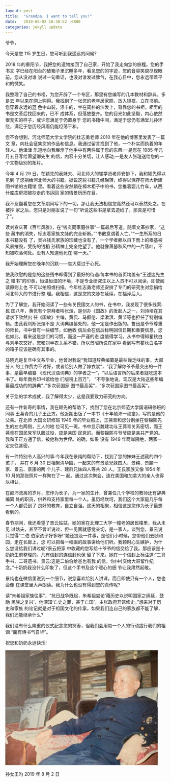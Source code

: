 ```yaml
---
layout: post
title:  "Grandpa, I want to tell you!"
date:   2019-08-02 18:30:52 -0800
categories: jekyll update
---
```

爷爷，

今天是您 115 岁生日，您可听到我遥远的问候?

2018 年的重阳节，我把您的遗物接回了自己家，开始了我走向您的旅程。您的手书文
字已经在阳台的破箱子里沉睡多年，看见您的的字迹，您的音容笑貌尽现眼前。您从没对谁 说过一句重话，也没对谁发过脾气，在我心目中，您永远带着平和的微笑。

我整理了自己的书柜，为您开辟了一个专区，那里有您编写的几本教材和辞典，多是去 年以来在网上购得。我找到了一张您的老年居家照，放入镜框，立在书前。您穿着永远的蓝 色中山装，涤卡的，坐在简朴的沙发上，背靠您的书柜。柜里的书是文革后找回来的，已不 成体系，但落放整齐。您的目光如此坚毅，内心依然很充实的样子，或许您满足于仍置身于 您的书籍中间，满足于您仍有满堂儿孙环绕，满足于您历经风雨仍能坦荡平和。

您不会想到，河北师范大学文学院的杜志勇老师 2010 年在他的博客里发表了一篇文 章，向社会征集您的作品和信息。我通过留言找到了他，一个朴实而执着的年轻人。他津津 乐道地向我展示了他手中有两件属于您的东西:一是您在 1985 年元月五日写给萧望卿先生 的信，内容十分关切，让人感动;一是友人张瑄送给您的一个文物级别的拓片。

今年 4 月 29 日，在颖先的表妹夫、河北师大的崔学贤老师安排下，我和颖先得以见到 了您捐给河北师大的书籍。据说这些书籍几经辗转，终得以保存在师大新建图书馆的古籍馆 里。看着这些安然躺在樟木柜子中的书，您推着婴儿竹车，从西什库库房把被抄走的书运回 家的情景历历在目。

我不忍翻看您在文革期间写下的一切，那让我无法相信您竟然还可以泰然处之。在被抄 家之后，您只是对朋友说了一句“听说这些书是拿去造纸了，那真是可惜了”。

读刘宣庆著《百年风雅》，在“钱玄同家庭往事”一篇最后写道，随着文革抄家，“这些
藏书的消失，标志着家族文脉的完全斩断。”“书散意谓着人亡。”“一生所系的日本书籍没有
 了，吴兴钱氏家族的珍藏也没有了，一个学者赖以自下而上的根基被风暴摧毁，受伤的钱稻 孙精神上完全绝望了。他就像萧瑟秋风中的一片落叶，不知被吹落何处。没有人知道他死在 哪一天。”
 
我开始理解您在晚年的沉默——哀大莫过于心死。

使我欣慰的是您的这些残书却得到了最好的待遇:每本书的首页均盖有“王述达先生之 赠书”的印章，恒温恒湿的环境，不是专业研究生以上人员不可以阅读，即使阅读原则上也 不可以拍照或扫描。今年杜志勇老师还安排了专门的研究生对您捐给河北师大的书进行整 理。我相信，这是您的文脉在延续，在福泽后人。

为了了解您，我开始阅读了一些有关民国文人的书，在书中，我发现了很多线索:民 国八年，黄侃有个崇拜者叫张煊，是创办《国故》的发起人之一，刘诗培在其请求下欣然出 任《国故》主编，黄侃、马叙伦、梁漱溟、黄节等也担任了特别编辑。由此我判断张煊不是 大词典编纂处的，他一定是作出版的。鲁迅是爷爷尊重的师长，书中曾有一些细节，如他收 信后会在信后标明回信日期和重要信息，您也如此。看来这是您们的习惯，而这一严谨的态 度值得学习。从书中得知瞿秋白与刘半农交好，您和刘半农关系不错，所以景昭所说在家中 看到写有瞿秋白名字的箱子应该是确有其事的。

马晓光是复旦中文系毕业，他曾对我说“我知道辞典编纂是最枯燥乏味的事，大部分人 的工作费力不讨好，或者给别人做了嫁衣裳”，“我了解你爷爷最突出的一件事，是最早编纂 《现代汉语词典》的学者之一”，“以后语言所的后来者就吃这本书了。每年商务印书馆给他 们版税上百万”， “不夸张地说，现汉是大陆这些年编纂最成功的的辞典”，”多次获国家 图书最高奖”，“多次获国家图书最高奖”。

关于您的学术成就，我了解得太少，这是我要致力研究的方向。


还有一件新奇的事情，我在颖先的帮助下，找到了您在北京师范大学国语研修班的同事
 王茀青的儿子王正方。他近期出版了一本书《十年颠沛一顽童》，写的是他的父亲。在北师 大国文研修班 1949 年的毕业照上，王茀青和您分别坐在黎锦熙先生的左右两侧，三人的地 位可见一斑。书中显示魏建功与王茀青关系密切，而王茀青在国民党军队服过役，应是亲国 民党的。而黎锦熙与爷爷应是亲共产党的。我和王正方通了信，被他称为世侄。的确，如果 没有 1949 年两岸隔绝，两家一定交往甚密。
 
有一件特别令人高兴的事:今年我在景纯的帮助下，找到了您的妹妹王述箴的四个孩子， 并在 6 月 30 日相聚清华园，一起来的有景章兄妹四人、景纯、景麟一家、景云、景康的两 个儿子、建群兄妹四人等共 28 人。王氏家族又像 1954 年 10 月的那张照片一样聚在了一 起。通过这次聚会，连在美国和加拿大的亲人也得以相认。

在颠沛流离的岁月，您作为长子，为一家的生计，曾兼任几个学校的教师还有辞典编纂 处的职员，供养和支持家里每一个人。虽历经坎坷，我们这个大家庭几乎每一个人都受到了 良好的教育，自立自强。这天的相聚，相信这是您作为长子最想看到的。

春节期间，我还看望了景云姑姑，她的家在北理工大学一幢老的居民楼里，我从未见 过姑夫，甚至不曾听说过，但一见面就感觉亲切，是一家人。谈到您，景云说只觉得“二伯 伯家孩子好多呀!”她还提及一件事，是他们小时候，您带他们去颐和园，走在长廊上，您 可以把每一幅画的故事讲给他们听。我顿时心生嫉妒，为什么您没给我们讲过呢?景云把家 中收藏的您写给十爷爷的信交给了我。那应该是十奶奶生前整理的。凡有信封的连信封也保 留了下来。她在一个信封上标注道:“二哥手书、二哥遗书。景云:这是二伯伯给爸也有我 的信，你(中)交给大哥留作纪念。”十奶奶我没什么印象了，但这个手书及这个暖心的细 节让我肃然起敬。

景纯也在微信里说到一个细节，说您喜欢给别人讲课，而且即使只有一个人，您也会像
 在课堂里大声朗读。我为什么也没有得到您的真传呢?

读“朱希祖家族往事”，“抗日战争既起，朱希祖尝论‘藉历史以说明国家之绵延，鼓励
民族之复兴’，他深知‘亡史之罪，甚于亡国’，主张政府开馆修史。”想来对于历史和家族 的铭记就是对于祖国文化的传承，如果我们连自己的家族都不能了解，我们还能继承什么?

我们没有什么隆重的仪式纪念您的冥寿，但我们会用每一个人的行动践行我们的祖训
“腹有诗书气自华”。 

祝您和奶奶永远快乐!

![image](/assets/imgs/shuda_wang_old.png "王述达晚年在家中")

孙女王昀 2019 年 8 月 2 日
